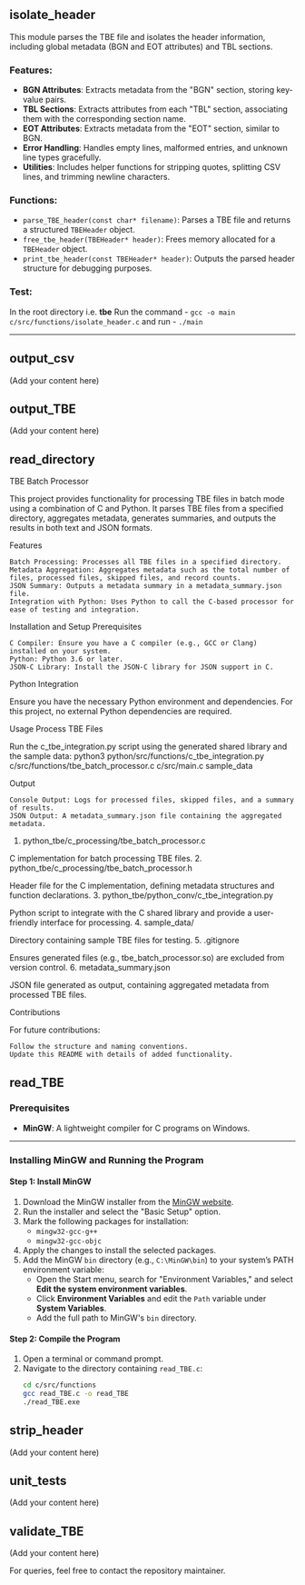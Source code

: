 ## isolate_header

This module parses the TBE file and isolates the header information, including global metadata (BGN and EOT attributes) and TBL sections.

### Features:
- **BGN Attributes**: Extracts metadata from the "BGN" section, storing key-value pairs.
- **TBL Sections**: Extracts attributes from each "TBL" section, associating them with the corresponding section name.
- **EOT Attributes**: Extracts metadata from the "EOT" section, similar to BGN.
- **Error Handling**: Handles empty lines, malformed entries, and unknown line types gracefully.
- **Utilities**: Includes helper functions for stripping quotes, splitting CSV lines, and trimming newline characters.

### Functions:
- `parse_TBE_header(const char* filename)`: Parses a TBE file and returns a structured `TBEHeader` object.
- `free_tbe_header(TBEHeader* header)`: Frees memory allocated for a `TBEHeader` object.
- `print_tbe_header(const TBEHeader* header)`: Outputs the parsed header structure for debugging purposes.

### Test:
In the root directory i.e. **tbe**
Run the command - `` gcc -o main c/src/functions/isolate_header.c ``
and run - ``./main``

---

## output_csv

(Add your content here)

## output_TBE

(Add your content here)

## read_directory
TBE Batch Processor

This project provides functionality for processing TBE files in batch mode using a combination of C and Python. It parses TBE files from a specified directory, aggregates metadata, generates summaries, and outputs the results in both text and JSON formats.

Features

    Batch Processing: Processes all TBE files in a specified directory.
    Metadata Aggregation: Aggregates metadata such as the total number of files, processed files, skipped files, and record counts.
    JSON Summary: Outputs a metadata summary in a metadata_summary.json file.
    Integration with Python: Uses Python to call the C-based processor for ease of testing and integration.

Installation and Setup
Prerequisites

    C Compiler: Ensure you have a C compiler (e.g., GCC or Clang) installed on your system.
    Python: Python 3.6 or later.
    JSON-C Library: Install the JSON-C library for JSON support in C.

Python Integration

Ensure you have the necessary Python environment and dependencies. For this project, no external Python dependencies are required.

Usage
Process TBE Files

Run the c_tbe_integration.py script using the generated shared library and the sample data:
python3 python/src/functions/c_tbe_integration.py c/src/functions/tbe_batch_processor.c c/src/main.c sample_data


Output

    Console Output: Logs for processed files, skipped files, and a summary of results.
    JSON Output: A metadata_summary.json file containing the aggregated metadata.


1. python_tbe/c_processing/tbe_batch_processor.c

C implementation for batch processing TBE files.
2. python_tbe/c_processing/tbe_batch_processor.h

Header file for the C implementation, defining metadata structures and function declarations.
3. python_tbe/python_conv/c_tbe_integration.py

Python script to integrate with the C shared library and provide a user-friendly interface for processing.
4. sample_data/

Directory containing sample TBE files for testing.
5. .gitignore

Ensures generated files (e.g., tbe_batch_processor.so) are excluded from version control.
6. metadata_summary.json

JSON file generated as output, containing aggregated metadata from processed TBE files.

Contributions

For future contributions:

    Follow the structure and naming conventions.
    Update this README with details of added functionality.

## read_TBE

### Prerequisites

- **MinGW**: A lightweight compiler for C programs on Windows.

---

### Installing MinGW and Running the Program

#### Step 1: Install MinGW

1. Download the MinGW installer from the [MinGW website](https://osdn.net/projects/mingw/releases/).
2. Run the installer and select the "Basic Setup" option.
3. Mark the following packages for installation:
   - `mingw32-gcc-g++`
   - `mingw32-gcc-objc`
4. Apply the changes to install the selected packages.
5. Add the MinGW `bin` directory (e.g., `C:\MinGW\bin`) to your system’s PATH environment variable:
   - Open the Start menu, search for "Environment Variables," and select **Edit the system environment variables**.
   - Click **Environment Variables** and edit the `Path` variable under **System Variables**.
   - Add the full path to MinGW's `bin` directory.

#### Step 2: Compile the Program

1. Open a terminal or command prompt.
2. Navigate to the directory containing `read_TBE.c`:
   ```bash
   cd c/src/functions
   gcc read_TBE.c -o read_TBE
   ./read_TBE.exe
   ```

## strip_header

(Add your content here)

## unit_tests

(Add your content here)

## validate_TBE

(Add your content here)

For queries, feel free to contact the repository maintainer.